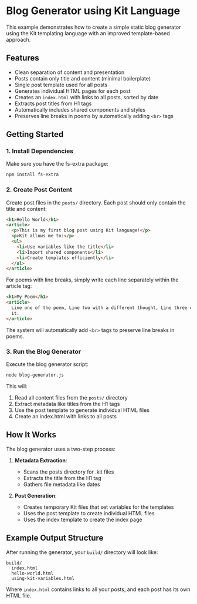 # Blog Generator using Kit Language

This example demonstrates how to create a simple static blog generator using the Kit templating language with an improved template-based approach.

## Features

- Clean separation of content and presentation
- Posts contain only title and content (minimal boilerplate)
- Single post template used for all posts
- Generates individual HTML pages for each post
- Creates an `index.html` with links to all posts, sorted by date
- Extracts post titles from H1 tags
- Automatically includes shared components and styles
- Preserves line breaks in poems by automatically adding `<br>` tags

## Getting Started

### 1. Install Dependencies

Make sure you have the fs-extra package:

```bash
npm install fs-extra
```

### 2. Create Post Content

Create post files in the `posts/` directory. Each post should only contain the title and content:

```html
<h1>Hello World</h1>
<article>
  <p>This is my first blog post using Kit language!</p>
  <p>Kit allows me to:</p>
  <ul>
    <li>Use variables like the title</li>
    <li>Import shared components</li>
    <li>Create templates efficiently</li>
  </ul>
</article>
```

For poems with line breaks, simply write each line separately within the article tag:

```html
<h1>My Poem</h1>
<article>
  Line one of the poem, Line two with a different thought, Line three concludes
  it.
</article>
```

The system will automatically add `<br>` tags to preserve line breaks in poems.

### 3. Run the Blog Generator

Execute the blog generator script:

```bash
node blog-generator.js
```

This will:

1. Read all content files from the `posts/` directory
2. Extract metadata like titles from the H1 tags
3. Use the post template to generate individual HTML files
4. Create an index.html with links to all posts

## How It Works

The blog generator uses a two-step process:

1. **Metadata Extraction**:

   - Scans the posts directory for .kit files
   - Extracts the title from the H1 tag
   - Gathers file metadata like dates

2. **Post Generation**:
   - Creates temporary Kit files that set variables for the templates
   - Uses the post template to create individual HTML files
   - Uses the index template to create the index page

## Example Output Structure

After running the generator, your `build/` directory will look like:

```
build/
  index.html
  hello-world.html
  using-kit-variables.html
```

Where `index.html` contains links to all your posts, and each post has its own HTML file.
